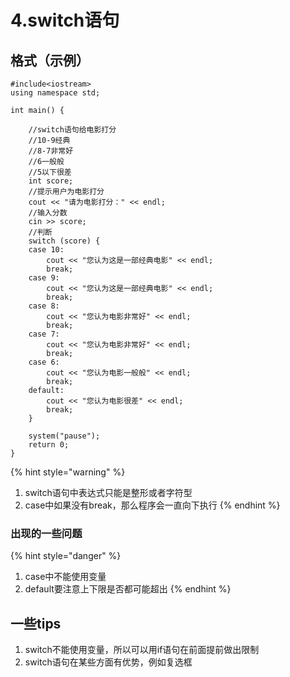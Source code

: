 # 4.switch语句

## 格式（示例）

```
#include<iostream>
using namespace std;

int main() {

	//switch语句给电影打分
	//10-9经典
	//8-7非常好
	//6一般般
	//5以下很差
	int score;
	//提示用户为电影打分
	cout << "请为电影打分：" << endl;
	//输入分数
	cin >> score;
	//判断
	switch (score) {
	case 10:
		cout << "您认为这是一部经典电影" << endl;
		break;
	case 9:
		cout << "您认为这是一部经典电影" << endl;
		break;
	case 8:
		cout << "您认为电影非常好" << endl;
		break;
	case 7:
		cout << "您认为电影非常好" << endl;
		break;
	case 6:
		cout << "您认为电影一般般" << endl;
		break;
	default:
		cout << "您认为电影很差" << endl;
		break;
	}

	system("pause");
	return 0;
}
```

{% hint style="warning" %}
1. switch语句中表达式只能是整形或者字符型
2. case中如果没有break，那么程序会一直向下执行
{% endhint %}

### 出现的一些问题

{% hint style="danger" %}
1. case中不能使用变量
2. default要注意上下限是否都可能超出
{% endhint %}

## 一些tips

1. switch不能使用变量，所以可以用if语句在前面提前做出限制
2. switch语句在某些方面有优势，例如复选框

